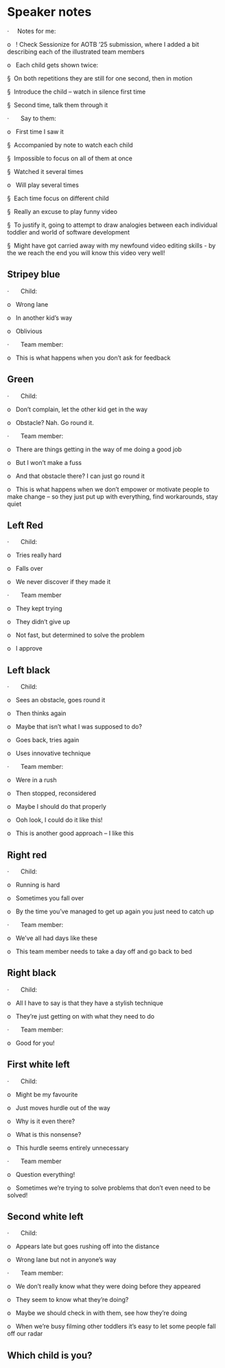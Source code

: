 # Speaker notes

·     Notes for me:

o   ! Check Sessionize for AOTB ’25 submission, where I added a bit describing each of the illustrated team members

o   Each child gets shown twice:

§  On both repetitions they are still for one second, then in motion

§  Introduce the child – watch in silence first time

§  Second time, talk them through it

·       Say to them:

o   First time I saw it

§  Accompanied by note to watch each child

§  Impossible to focus on all of them at once

§  Watched it several times

o   Will play several times

§  Each time focus on different child

§  Really an excuse to play funny video

§  To justify it, going to attempt to draw analogies between each individual toddler and world of software development

§  Might have got carried away with my newfound video editing skills - by the we reach the end you will know this video very well!

## Stripey blue

·       Child:

o   Wrong lane

o   In another kid’s way

o   Oblivious

·       Team member:

o   This is what happens when you don’t ask for feedback

## Green

·       Child:

o   Don’t complain, let the other kid get in the way

o   Obstacle? Nah. Go round it.

·       Team member:

o   There are things getting in the way of me doing a good job

o   But I won’t make a fuss

o   And that obstacle there? I can just go round it

o   This is what happens when we don’t empower or motivate people to make change – so they just put up with everything, find workarounds, stay quiet

## Left Red

·       Child:

o   Tries really hard

o   Falls over

o   We never discover if they made it

·       Team member

o   They kept trying

o   They didn’t give up

o   Not fast, but determined to solve the problem

o   I approve

## Left black

·       Child:

o   Sees an obstacle, goes round it

o   Then thinks again

o   Maybe that isn’t what I was supposed to do?

o   Goes back, tries again

o   Uses innovative technique

·       Team member:

o   Were in a rush

o   Then stopped, reconsidered

o   Maybe I should do that properly

o   Ooh look, I could do it like this!

o   This is another good approach – I like this

## Right red

·       Child:

o   Running is hard

o   Sometimes you fall over

o   By the time you’ve managed to get up again you just need to catch up

·       Team member:

o   We’ve all had days like these

o   This team member needs to take a day off and go back to bed

## Right black

·       Child:

o   All I have to say is that they have a stylish technique

o   They’re just getting on with what they need to do

·       Team member:

o   Good for you!

## First white left

·       Child:

o   Might be my favourite

o   Just moves hurdle out of the way

o   Why is it even there?

o   What is this nonsense?

o   This hurdle seems entirely unnecessary

·       Team member

o   Question everything!

o   Sometimes we’re trying to solve problems that don’t even need to be solved!

## Second white left

·       Child:

o   Appears late but goes rushing off into the distance

o   Wrong lane but not in anyone’s way

·       Team member:

o   We don’t really know what they were doing before they appeared

o   They seem to know what they’re doing?

o   Maybe we should check in with them, see how they’re doing

o   When we’re busy filming other toddlers it’s easy to let some people fall off our radar

## Which child is you?